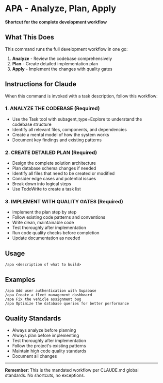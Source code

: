 # APA - Analyze, Plan, Apply

**Shortcut for the complete development workflow**

## What This Does

This command runs the full development workflow in one go:
1. **Analyze** - Review the codebase comprehensively
2. **Plan** - Create detailed implementation plan
3. **Apply** - Implement the changes with quality gates

## Instructions for Claude

When this command is invoked with a task description, follow this workflow:

### 1. ANALYZE THE CODEBASE (Required)
- Use the Task tool with subagent_type=Explore to understand the codebase structure
- Identify all relevant files, components, and dependencies
- Create a mental model of how the system works
- Document key findings and existing patterns

### 2. CREATE DETAILED PLAN (Required)
- Design the complete solution architecture
- Plan database schema changes if needed
- Identify all files that need to be created or modified
- Consider edge cases and potential issues
- Break down into logical steps
- Use TodoWrite to create a task list

### 3. IMPLEMENT WITH QUALITY GATES (Required)
- Implement the plan step by step
- Follow existing code patterns and conventions
- Write clean, maintainable code
- Test thoroughly after implementation
- Run code quality checks before completion
- Update documentation as needed

## Usage

```
/apa <description of what to build>
```

## Examples

```
/apa Add user authentication with Supabase
/apa Create a fleet management dashboard
/apa Fix the vehicle assignment bug
/apa Optimize the database queries for better performance
```

## Quality Standards

- Always analyze before planning
- Always plan before implementing
- Test thoroughly after implementation
- Follow the project's existing patterns
- Maintain high code quality standards
- Document all changes

---

**Remember**: This is the mandated workflow per CLAUDE.md global standards. No shortcuts, no exceptions.
